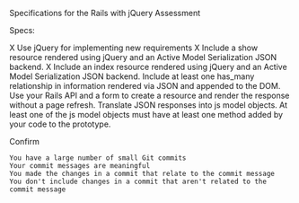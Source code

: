 
Specifications for the Rails with jQuery Assessment

Specs:

X   Use jQuery for implementing new requirements
X   Include a show resource rendered using jQuery and an Active Model       Serialization JSON backend.
X  Include an index resource rendered using jQuery and an Active Model Serialization JSON backend.
    Include at least one has_many relationship in information rendered via JSON and appended to the DOM.
    Use your Rails API and a form to create a resource and render the response without a page refresh.
    Translate JSON responses into js model objects.
    At least one of the js model objects must have at least one method added by your code to the prototype.

Confirm

    You have a large number of small Git commits
    Your commit messages are meaningful
    You made the changes in a commit that relate to the commit message
    You don't include changes in a commit that aren't related to the commit message

